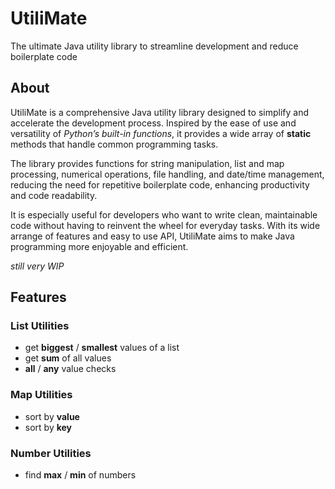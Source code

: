 # UtiliMate

The ultimate Java utility library to streamline development and reduce boilerplate code

## About

UtiliMate is a comprehensive Java utility library designed to simplify and accelerate the development process.
Inspired by the ease of use and versatility of _Python’s built-in functions_, it provides a wide array of **static**
methods that handle common programming tasks.

The library provides functions for string manipulation, list and map processing, numerical operations, file 
handling, and date/time management, reducing the need for repetitive boilerplate code, enhancing productivity
and code readability.

It is especially useful for developers who want to write clean, maintainable code without having to 
reinvent the wheel for everyday tasks. With its wide arrange of features and easy to use API, UtiliMate aims 
to make Java programming more enjoyable and efficient.

*still very WIP*

## Features

### List Utilities


- get **biggest** / **smallest** values of a list
- get **sum** of all values
- **all** / **any** value checks

### Map Utilities

- sort by **value**
- sort by **key**

### Number Utilities

- find **max** / **min** of numbers